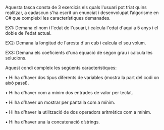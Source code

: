 Aquesta tasca consta de 3 exercicis els quals l'usuari pot triat quins realitzar, a cadascun s'ha escrit un enunciat i desenvolupat l’algorisme en C# que compleixi les característiques demanades.

EX1: Demana el nom i l'edat de l'usuari, i calcula l'edat d'aquí a 5 anys i el doble de l'edat actual.

EX2: Demana la longitud de l'aresta d'un cub i calcula el seu volum.

EX3: Demana els coeficients d'una equació de segon grau i calcula les solucions.

Aquest condi compleix les següents característiques:

•	Hi ha d’haver dos tipus diferents de variables (mostra la part del codi on això passi).

•	Hi ha d’haver com a mínim dos entrades de valor per teclat. 

•	Hi ha d’haver un mostrar per pantalla com a mínim.

•	Hi ha d’haver la utilització de dos operadors aritmètics com a mínim.

•	Hi ha d’haver una la concatenació d’strings.
